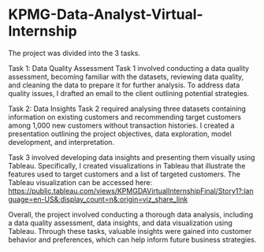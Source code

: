 # KPMG-Data-Analyst-Virtual-Internship

The project was divided into the 3 tasks.

Task 1: Data Quality Assessment
Task 1 involved conducting a data quality assessment, becoming familiar with the datasets, reviewing data quality, and cleaning the data to prepare it for further analysis. To address data quality issues, I drafted an email to the client outlining potential strategies.

Task 2: Data Insights
Task 2 required analysing three datasets containing information on existing customers and recommending target customers among 1,000 new customers without transaction histories. I created a presentation outlining the project objectives, data exploration, model development, and interpretation.

Task 3 involved developing data insights and presenting them visually using Tableau. Specifically, I created visualizations in Tableau that illustrate the features used to target customers and a list of targeted customers. The Tableau visualization can be accessed here: 
https://public.tableau.com/views/KPMGDAVirtualInternshipFinal/Story1?:language=en-US&:display_count=n&:origin=viz_share_link

Overall, the project involved conducting a thorough data analysis, including a data quality assessment, data insights, and data visualization using Tableau. Through these tasks, valuable insights were gained into customer behavior and preferences, which can help inform future business strategies.

